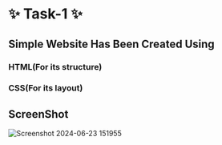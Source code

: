 # ✨  Task-1 ✨

## Simple Website Has Been Created Using

### HTML(For its structure)
### CSS(For its layout)

## ScreenShot

![Screenshot 2024-06-23 151955](https://github.com/debo-220102022/Task-1/assets/171784244/da86f6a2-b709-4130-a8bf-977ff684a16d)
